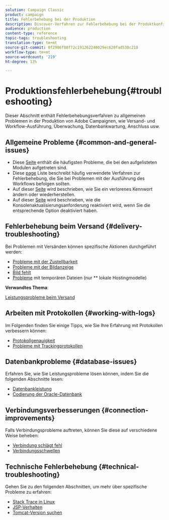 ```yaml
---
solution: Campaign Classic
product: campaign
title: Fehlerbehebung bei der Produktion
description: Discover-Verfahren zur Fehlerbehebung bei der Produktkonfiguration, Überwachung, Aktualisierung, Datenverarbeitung und Datenbankwartung
audience: production
content-type: reference
topic-tags: troubleshooting
translation-type: tm+mt
source-git-commit: 0f2986f88f72c191262248029ec620fad538c218
workflow-type: tm+mt
source-wordcount: '219'
ht-degree: 13%

---
```



# Produktionsfehlerbehebung{#troubleshooting}

Dieser Abschnitt enthält Fehlerbehebungsverfahren zu allgemeinen Problemen in der Produktion von Adobe Campaignen, wie Versand- und Workflow-Ausführung, Überwachung, Datenbankwartung, Anschluss usw.

## Allgemeine Probleme {#common-and-general-issues}

* Diese [Seite](../../production/using/modules-and-frequent-issues.md) enthält die häufigsten Probleme, die bei den aufgelisteten Modulen aufgetreten sind.
* Diese [page](../../production/using/workflow-execution.md) Liste beschreibt häufig verwendete Verfahren zur Fehlerbehebung, die Sie bei Problemen mit der Ausführung des Workflows befolgen sollten.
* Auf dieser [Seite](../../production/using/lost-password.md) wird beschrieben, wie Sie ein verlorenes Kennwort ändern oder wiederherstellen.
* Auf dieser [Seite](../../production/using/console-update.md) wird beschrieben, wie die Konsolenaktualisierungsanforderung reaktiviert wird, wenn Sie die entsprechende Option deaktiviert haben.

## Fehlerbehebung beim Versand {#delivery-troubleshooting}

Bei Problemen mit Versänden können spezifische Aktionen durchgeführt werden:
* [Probleme mit der Zustellbarkeit](../../production/using/performance-and-throughput-issues.md#deliverability_issues)
* [Probleme mit der Bildanzeige](../../production/using/image-display-issues.md)
* [Bild fehlt](../../production/using/images-missing.md)
* [Probleme](../../production/using/temporary-files.md)  mit temporären Dateien (nur ** lokale Hostingmodelle)

**Verwandtes Thema**:

[Leistungsprobleme beim Versand](../../delivery/using/delivery-performances.md)

## Arbeiten mit Protokollen {#working-with-logs}

Im Folgenden finden Sie einige Tipps, wie Sie Ihre Erfahrung mit Protokollen verbessern können:

* [Protokollgenauigkeit](../../production/using/log-precision.md)
* [Probleme mit Trackingprotokollen](../../production/using/tracking-logs-issues.md)

## Datenbankprobleme {#database-issues}

Erfahren Sie, wie Sie Leistungsprobleme lösen können, indem Sie die folgenden Abschnitte lesen:

* [Datenbankleistung](../../production/using/database-performances.md)
* [Codierung der Oracle-Datenbank](../../production/using/encoding-of-the-oracle-database.md)

## Verbindungsverbesserungen {#connection-improvements}

Falls Verbindungsprobleme auftreten, können Sie diese auf verschiedene Weise beheben:

* [Verbindung schlägt fehl](../../production/using/failure-to-connect.md)
* [Verbindungsschwellen](../../production/using/connection-thresholds.md)

## Technische Fehlerbehebung {#technical-troubleshooting}

Gehen Sie zu den folgenden Abschnitten, um mehr über spezifische Probleme zu erfahren:

* [Stack Trace in Linux](../../production/using/stack-trace-in-linux.md)
* [JSP-Verhalten](../../production/using/jsp-behavior.md)
* [Tomcat-Version suchen](../../production/using/locate-tomcat-version.md)